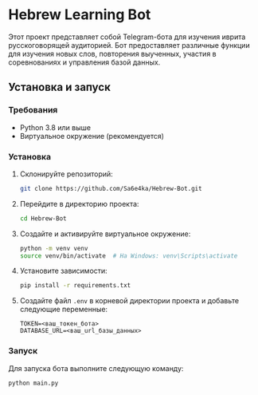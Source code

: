 # Hebrew Learning Bot

Этот проект представляет собой Telegram-бота для изучения иврита русскоговорящей аудиторией. Бот предоставляет различные функции для изучения новых слов, повторения выученных, участия в соревнованиях и управления базой данных.


## Установка и запуск

### Требования

- Python 3.8 или выше
- Виртуальное окружение (рекомендуется)

### Установка

1. Склонируйте репозиторий:
    ```bash
    git clone https://github.com/Sa6e4ka/Hebrew-Bot.git
    ```

2. Перейдите в директорию проекта:
    ```bash
    cd Hebrew-Bot
    ```

3. Создайте и активируйте виртуальное окружение:
    ```bash
    python -m venv venv
    source venv/bin/activate  # На Windows: venv\Scripts\activate
    ```

4. Установите зависимости:
    ```bash
    pip install -r requirements.txt
    ```

5. Создайте файл `.env` в корневой директории проекта и добавьте следующие переменные:
    ```env
    TOKEN=<ваш_токен_бота>
    DATABASE_URL=<ваш_url_базы_данных>
    ```

### Запуск

Для запуска бота выполните следующую команду:
```bash
python main.py
